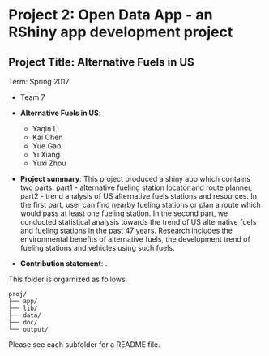 ﻿# Project 2: Open Data App - an RShiny app development project

## Project Title: Alternative Fuels in US
Term: Spring 2017

+ Team 7
+ **Alternative Fuels in US**: 
	+ Yaqin Li
	+ Kai Chen
	+ Yue Gao
	+ Yi Xiang
	+ Yuxi Zhou


+ **Project summary**: This project produced a shiny app which contains two parts: part1 - alternative fueling station locator and route planner, part2 - trend analysis of US alternative fuels stations and resources. In the first part, user can find nearby fueling stations or plan a route which would pass at least one fueling station. In the second part, we conducted statistical analysis towards the trend of US alternative fuels and fueling stations in the past 47 years. Research includes the environmental benefits of alternative fuels, the development trend of fueling stations and vehicles using such fuels.

+ **Contribution statement**: . 

This folder is orgarnized as follows.

```
proj/
├── app/
├── lib/
├── data/
├── doc/
└── output/
```

Please see each subfolder for a README file.

